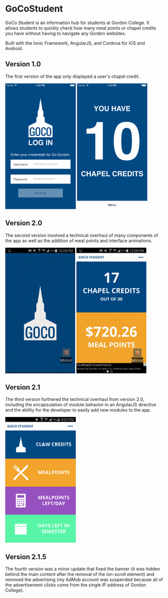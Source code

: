 # GoCoStudent
GoCo Student is an information hub for students at Gordon College. It allows
students to quickly check how many meal points or chapel credits you have
without having to navigate any Gordon websites.

Built with the Ionic Framework, AngularJS, and Cordova for iOS and Android.

## Version 1.0
The first version of the app only displayed a user's chapel credit.

<img alt="Version 1.0 Login" src="https://raw.githubusercontent.com/AdamVig/GoCoStudent/master/resources/screenshots/1.0.0/iOS/login-4-7.png" height="400px">

<img alt="Version 1.0 Chapel Credit" src="https://raw.githubusercontent.com/AdamVig/GoCoStudent/master/resources/screenshots/1.0.0/iOS/main-4-7.png" height="400px">

## Version 2.0
The second version involved a technical overhaul of many components of the app
as well as the addition of meal points and interface animations.

<img alt="Version 2.0 Loading Data Animated" src="https://raw.githubusercontent.com/AdamVig/GoCoStudent/master/resources/screencasts/2.0.0/LoadingData.gif" height="400px">

<img alt="Version 2.0 Logging Out Animated" src="https://raw.githubusercontent.com/AdamVig/GoCoStudent/master/resources/screencasts/2.0.0/LoggingOut.gif" height="400px">

## Version 2.1
The third version furthered the technical overhaul from version 2.0, including
the encapsulation of module behavior in an AngularJS directive and the ability
for the developer to easily add new modules to the app.

<img alt="Version 2.1 Four Modules"
src="https://raw.githubusercontent.com/AdamVig/GoCoStudent/master/resources/screenshots/2.1.0/Android/four-modules.png"
height="400px">

## Version 2.1.5
The fourth version was a minor update that fixed the banner (it was hidden behind
the main content after the removal of the ion-scroll element) and removed the
advertising (my AdMob account was suspended because all of the advertisement clicks
come from the single IP address of Gordon College).
